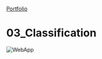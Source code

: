  [Portfolio](https://github.com/Kapil3003/Kapil3003/edit/main/README.md)
 
# 03_Classification
 
![WebApp](Image_1.PNG)
